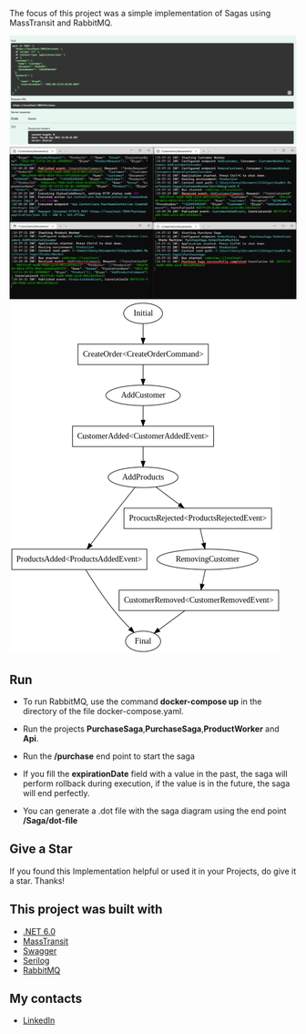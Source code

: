 The focus of this project was a simple implementation of Sagas using MassTransit and RabbitMQ.

![#](https://github.com/HenrySaldanha/AspNet.MassTransit.Sagas/blob/main/Images/api.png?raw=true)
![#](https://github.com/HenrySaldanha/AspNet.MassTransit.Sagas/blob/main/Images/Microsservices.png?raw=true)
![#](https://github.com/HenrySaldanha/AspNet.MassTransit.Sagas/blob/main/Images/graphviz.png?raw=true)

## Run

* To run RabbitMQ, use the command **docker-compose up** in the directory of the file docker-compose.yaml.
* Run the projects **PurchaseSaga**,**PurchaseSaga**,**ProductWorker** and **Api**. 
* Run the **/purchase** end point to start the saga
* If you fill the **expirationDate** field with a value in the past, the saga will perform rollback during execution, if the value is in the future, the saga will end perfectly.

* You can generate a .dot file with the saga diagram using the end point **/Saga/dot-file**


## Give a Star 
If you found this Implementation helpful or used it in your Projects, do give it a star. Thanks!

## This project was built with
* [.NET 6.0](https://dotnet.microsoft.com/en-us/download/dotnet/6.0)
* [MassTransit](https://masstransit-project.com/)
* [Swagger](https://swagger.io/)
* [Serilog](https://serilog.net/)
* [RabbitMQ](https://www.rabbitmq.com/)

## My contacts
* [LinkedIn](https://www.linkedin.com/in/henry-saldanha-3b930b98/)